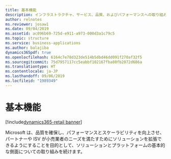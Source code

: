 ```yaml
---
title: 基本機能
description: インフラストラクチャ、サービス、品質、およびパフォーマンスへの取り組み
author: relnotes
ms.reviewer: josaw1
ms.date: 09/04/2019
ms.assetid: ac096b69-725d-e911-a973-000d3a1c79c5
ms.topic: structure
ms.service: business-applications
ms.author: balajiba
dynamics365pdf: true
ms.openlocfilehash: 6164c7e78d323de514b5dbd46dd091f270af32f5
ms.sourcegitcommit: 75d7957117cc5eabbf102167fba80fb2072d686a
ms.translationtype: HT
ms.contentlocale: ja-JP
ms.lasthandoff: 09/06/2019
ms.locfileid: "1989349"
---
```

# <a name="fundamentals"></a>基本機能

[!include[dynamics365-retail banner](../includes/dynamics365-retail.md)]

<!--structure start-->
Microsoft は、品質を確保し、パフォーマンスとスケーラビリティを向上させ、パートナーや ISV が小売業者のニーズを満たすためにソリューションを拡張できるようにすることを目的として、ソリューションとプラットフォームの基本的な側面についての取り組みを続けます。
<!--structure end-->



